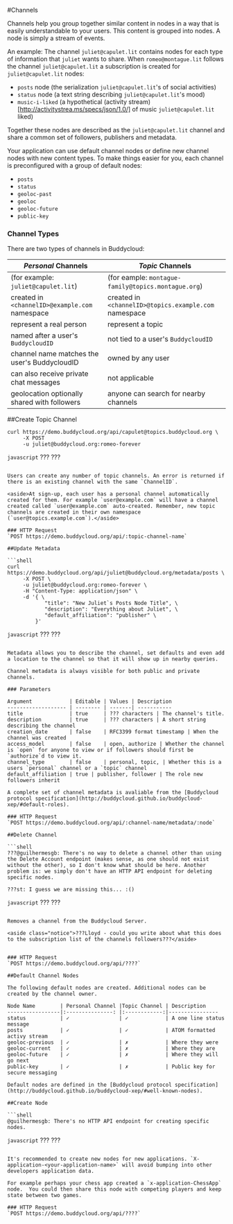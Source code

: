 #Channels

Channels help you group together similar content in nodes in a way that is easily understandable to your users. This content is grouped into nodes. A node is simply a stream of events.

An example: The channel `juliet@capulet.lit` contains nodes for each type of information that `juliet` wants to share. When `romeo@montague.lit` follows the channel `juliet@capulet.lit` a subscription is created for `juliet@capulet.lit` nodes:
- `posts` node (the serialization `juliet@capulet.lit`'s of social activities)
- `status` node (a text string describing `juliet@capulet.lit`'s mood)
- `music-i-liked` (a hypothetical (activity stream)[http://activitystrea.ms/specs/json/1.0/] of music `juliet@capulet.lit` liked)

Together these nodes are described as the `juliet@capulet.lit` channel and share a common set of followers, publishers and metadata.

Your application can use default channel nodes or define new channel nodes with new content types. To make things easier for you, each channel is preconfigured with a group of default nodes:
- `posts`
- `status`
- `geoloc-past`
- `geoloc`
- `geoloc-future`
- `public-key`

### Channel Types

There are two types of channels in Buddycloud:

_Personal_ Channels                            | _Topic_ Channels 
-----------------------------------------------|--------------------------------------------------------------
(for example: `juliet@capulet.lit`)            | (for eample: `montague-family@topics.montague.org`)
created in `<channelID>@example.com` namespace | created in `<channelID>@topics.example.com` namespace
represent a real person                        | represent a topic
named after a user's `BuddycloudID`            | not tied to a user's `BuddycloudID`
channel name matches the user's BuddycloudID   | owned by any user
can also receive private chat messages         | not applicable
geolocation optionally shared with followers   | anyone can search for nearby channels

##Create Topic Channel

```shell
curl https://demo.buddycloud.org/api/capulet@topics.buddycloud.org \
     -X POST
     -u juliet@buddycloud.org:romeo-forever
```

```javascript```
???
???
```

Users can create any number of topic channels. An error is returned if there is an existing channel with the same `ChannelID`.

<aside>At sign-up, each user has a personal channel automatically created for them. For example `user@example.com` will have a channel created called `user@example.com` auto-created. Remember, new topic channels are created in their own namespace (`user@topics.example.com`).</aside>

### HTTP Request
`POST https://demo.buddycloud.org/api/:topic-channel-name`

##Update Metadata

```shell
curl https://demo.buddycloud.org/api/juliet@buddycloud.org/metadata/posts \
     -X POST \
     -u juliet@buddycloud.org:romeo-forever \
     -H "Content-Type: application/json" \
     -d '{ \
            "title": "New Juliet`s Posts Node Title", \
            "description": "Everything about Juliet", \
            "default_affiliation": "publisher" \
         }'
```

```javascript```
???
???
```

Metadata allows you to describe the channel, set defaults and even add a location to the channel so that it will show up in nearby queries.

Channel metadata is always visible for both public and private channels.

### Parameters

Argument            | Editable | Values | Description
------------------- | -------- | -------| -----------
title               | true     | ??? characters | The channel's title.
description         | true     | ??? characters | A short string describing the channel 
creation_date       | false    | RFC3399 format timestamp | When the channel was created
access_model        | false    | open, authorize | Whether the channel is `open` for anyone to view or if followers should first be `authorize`d to view it.
channel_type        | false    | personal, topic, | Whether this is a users `personal` channel or a `topic` channel
default_affiliation | true | publisher, follower | The role new followers inherit

A complete set of channel metadata is avaliable from the [Buddycloud protocol specification](http://buddycloud.github.io/buddycloud-xep/#default-roles). 

### HTTP Request
`POST https://demo.buddycloud.org/api/:channel-name/metadata/:node`

##Delete Channel

```shell
???@guilhermesgb: There's no way to delete a channel other than using the Delete Account endpoint (makes sense, as one should not exist without the other), so I don't know what should be here. Another problem is: we simply don't have an HTTP API endpoint for deleting specific nodes.

???st: I guess we are missing this... :()

```

```javascript```
???
???
```

Removes a channel from the Buddycloud Server.

<aside class="notice">???Lloyd - could you write about what this does to the subscription list of the channels followers???</aside>


### HTTP Request
`POST https://demo.buddycloud.org/api/????`

##Default Channel Nodes

The following default nodes are created. Additional nodes can be created by the channel owner.

Node Name        | Personal Channel |Topic Channel | Description 
-----------------|:---------------: |:------------:|----------------
status           | ✓                | ✓            | A one line status message 
posts            | ✓                | ✓            | ATOM formatted activy stream 
geoloc-previous  | ✓                | ✗            | Where they were              
geoloc-current   | ✓                | ✗            | Where they are              
geoloc-future    | ✓                | ✗            | Where they will go next   
public-key       | ✓                | ✗            | Public key for secure messaging

Default nodes are defined in the [Buddycloud protocol specification](http://buddycloud.github.io/buddycloud-xep/#well-known-nodes).

##Create Node

```shell
@guilhermesgb: There's no HTTP API endpoint for creating specific nodes.
```

```javascript```
???
???
```

It's recommended to create new nodes for new applications. `X-application-<your-application-name>` will avoid bumping into other developers application data.

For example perhaps your chess app created a `x-application-ChessApp` node.  You could then share this node with competing players and keep state between two games.

### HTTP Request
`POST https://demo.buddycloud.org/api/????`
